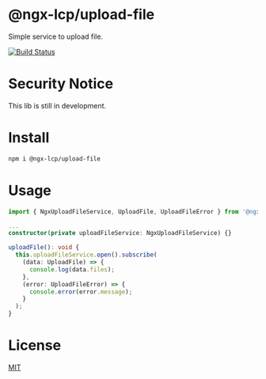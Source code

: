 # @ngx-lcp/upload-file
Simple service to upload file.

[![Build Status](https://travis-ci.org/lcpereira/ngx-lcp.svg?branch=main)](https://travis-ci.org/lcpereira/ngx-lcp)

# Security Notice
This lib is still in development.

# Install
```bash
npm i @ngx-lcp/upload-file
```

# Usage
```typescript
import { NgxUploadFileService, UploadFile, UploadFileError } from '@ngx-lcp/ngx-upload-file';

...
constructor(private uploadFileService: NgxUploadFileService) {}

uploadFile(): void {
  this.uploadFileService.open().subscribe(
    (data: UploadFile) => {
      console.log(data.files);
    },
    (error: UploadFileError) => {
      console.error(error.message);
    }
  );
}
```

# License

[MIT](LICENSE)
